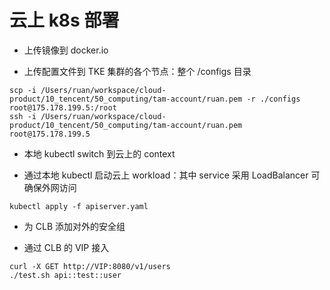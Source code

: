 # 云上 k8s 部署

- 上传镜像到 docker.io

- 上传配置文件到 TKE 集群的各个节点：整个 /configs 目录

```shell
scp -i /Users/ruan/workspace/cloud-product/10_tencent/50_computing/tam-account/ruan.pem -r ./configs root@175.178.199.5:/root
ssh -i /Users/ruan/workspace/cloud-product/10_tencent/50_computing/tam-account/ruan.pem root@175.178.199.5
```

- 本地 kubectl switch 到云上的 context

- 通过本地 kubectl 启动云上 workload：其中 service 采用 LoadBalancer 可确保外网访问

```shell
kubectl apply -f apiserver.yaml
```

- 为 CLB 添加对外的安全组

- 通过 CLB 的 VIP 接入
```shell
curl -X GET http://VIP:8080/v1/users
./test.sh api::test::user
```

